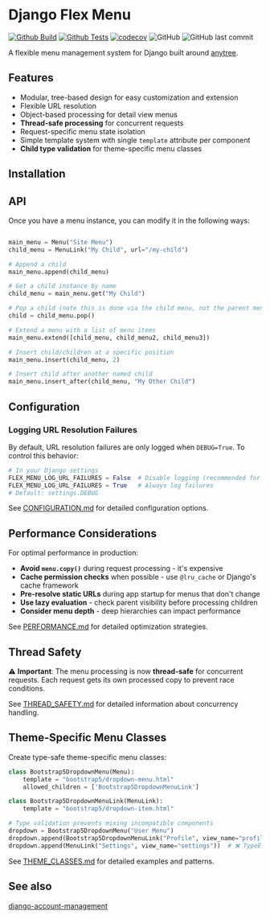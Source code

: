# Django Flex Menu

[![Github Build](https://github.com/SamuelJennings/django-flex-menus/actions/workflows/build.yml/badge.svg)](https://github.com/SamuelJennings/django-flex-menus/actions/workflows/build.yml)
[![Github Tests](https://github.com/SamuelJennings/django-flex-menus/actions/workflows/tests.yml/badge.svg)](https://github.com/SamuelJennings/django-flex-menus/actions/workflows/tests.yml)
[![codecov](https://codecov.io/gh/SamuelJennings/django-flex-menus/branch/main/graph/badge.svg)](https://codecov.io/gh/SamuelJennings/django-flex-menus)
![GitHub](https://img.shields.io/github/license/SamuelJennings/django-flex-menus)
![GitHub last commit](https://img.shields.io/github/last-commit/SamuelJennings/django-flex-menus)

A flexible menu management system for Django built around [anytree](https://github.com/c0fec0de/anytree).


## Features

- Modular, tree-based design for easy customization and extension
- Flexible URL resolution
- Object-based processing for detail view menus
- **Thread-safe processing** for concurrent requests
- Request-specific menu state isolation
- Simple template system with single `template` attribute per component
- **Child type validation** for theme-specific menu classes

## Installation


## API

Once you have a menu instance, you can modify it in the following ways:

```python

main_menu = Menu("Site Menu")
child_menu = MenuLink("My Child", url="/my-child")

# Append a child
main_menu.append(child_menu)

# Get a child instance by name
child_menu = main_menu.get("My Child")

# Pop a child (note this is done via the child menu, not the parent menu)
child = child_menu.pop()

# Extend a menu with a list of menu items
main_menu.extend([child_menu, child_menu2, child_menu3])

# Insert child/children at a specific position
main_menu.insert(child_menu, 2)

# Insert child after another named child
main_menu.insert_after(child_menu, "My Other Child")
```

## Configuration

### Logging URL Resolution Failures

By default, URL resolution failures are only logged when `DEBUG=True`. To control this behavior:

```python
# In your Django settings
FLEX_MENU_LOG_URL_FAILURES = False  # Disable logging (recommended for production)
FLEX_MENU_LOG_URL_FAILURES = True   # Always log failures
# Default: settings.DEBUG
```

See [CONFIGURATION.md](CONFIGURATION.md) for detailed configuration options.

## Performance Considerations

For optimal performance in production:

- **Avoid `menu.copy()`** during request processing - it's expensive
- **Cache permission checks** when possible - use `@lru_cache` or Django's cache framework
- **Pre-resolve static URLs** during app startup for menus that don't change
- **Use lazy evaluation** - check parent visibility before processing children
- **Consider menu depth** - deep hierarchies can impact performance

See [PERFORMANCE.md](PERFORMANCE.md) for detailed optimization strategies.

## Thread Safety

⚠️ **Important**: The menu processing is now **thread-safe** for concurrent requests. Each request gets its own processed copy to prevent race conditions.

See [THREAD_SAFETY.md](THREAD_SAFETY.md) for detailed information about concurrency handling.

## Theme-Specific Menu Classes

Create type-safe theme-specific menu classes:

```python
class Bootstrap5DropdownMenu(Menu):
    template = "bootstrap5/dropdown-menu.html"
    allowed_children = ['Bootstrap5DropdownMenuLink']

class Bootstrap5DropdownMenuLink(MenuLink):
    template = "bootstrap5/dropdown-item.html"

# Type validation prevents mixing incompatible components
dropdown = Bootstrap5DropdownMenu("User Menu")
dropdown.append(Bootstrap5DropdownMenuLink("Profile", view_name="profile"))  # ✅ OK
dropdown.append(MenuLink("Settings", view_name="settings"))  # ❌ TypeError!
```

See [THEME_CLASSES.md](THEME_CLASSES.md) for detailed examples and patterns.


## See also

[django-account-management](https://github.com/SamuelJennings/django-account-management)
